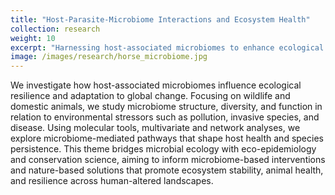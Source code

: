 ```yaml
---
title: "Host-Parasite-Microbiome Interactions and Ecosystem Health"
collection: research
weight: 10
excerpt: "Harnessing host-associated microbiomes to enhance ecological resilience and adaptive capacity under global environmental change."
image: /images/research/horse_microbiome.jpg
---
```


We investigate how host-associated microbiomes influence ecological resilience and adaptation to global change. Focusing on wildlife and domestic animals, we study microbiome structure, diversity, and function in relation to environmental stressors such as pollution, invasive species, and disease. Using molecular tools, multivariate and network analyses, we explore microbiome-mediated pathways that shape host health and species persistence. This theme bridges microbial ecology with eco-epidemiology and conservation science, aiming to inform microbiome-based interventions and nature-based solutions that promote ecosystem stability, animal health, and resilience across human-altered landscapes.
